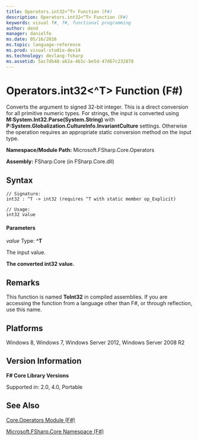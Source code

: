 ```yaml
---
title: Operators.int32<^T> Function (F#)
description: Operators.int32<^T> Function (F#)
keywords: visual f#, f#, functional programming
author: dend
manager: danielfe
ms.date: 05/16/2016
ms.topic: language-reference
ms.prod: visual-studio-dev14
ms.technology: devlang-fsharp
ms.assetid: 5ac7db48-a62a-4b1c-be5d-47d67c232878 
---
```


# Operators.int32<^T> Function (F#)

Converts the argument to signed 32-bit integer. This is a direct conversion for all primitive numeric types. For strings, the input is converted using **M:System.Int32.Parse(System.String)** with **P:System.Globalization.CultureInfo.InvariantCulture** settings. Otherwise the operation requires an appropriate static conversion method on the input type.

**Namespace/Module Path:** Microsoft.FSharp.Core.Operators

**Assembly:** FSharp.Core (in FSharp.Core.dll)


## Syntax

```
// Signature:
int32 : ^T -> int32 (requires ^T with static member op_Explicit)

// Usage:
int32 value
```

#### Parameters
*value*
Type: **^T**


The input value.



**The converted int32 value.**
## Remarks
This function is named **ToInt32** in compiled assemblies. If you are accessing the function from a language other than F#, or through reflection, use this name.


## Platforms
Windows 8, Windows 7, Windows Server 2012, Windows Server 2008 R2


## Version Information
**F# Core Library Versions**

Supported in: 2.0, 4.0, Portable




## See Also
[Core.Operators Module &#40;F&#35;&#41;](Core.Operators-Module-%5BFSharp%5D.md)

[Microsoft.FSharp.Core Namespace &#40;F&#35;&#41;](Microsoft.FSharp.Core-Namespace-%5BFSharp%5D.md)

